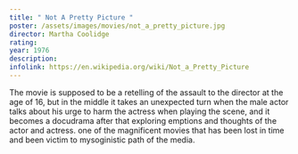 ```yaml
---
title: " Not A Pretty Picture "
poster: /assets/images/movies/not_a_pretty_picture.jpg
director: Martha Coolidge
rating:
year: 1976
description: 
infolink: https://en.wikipedia.org/wiki/Not_a_Pretty_Picture
---
```

The movie is supposed to be a retelling of the assault to the director at the age of 16, but in the middle it takes an unexpected turn when the male actor talks about his urge to harm the actress when playing the scene, and it becomes a docudrama after that exploring emptions and thoughts of the actor and actress. one of the magnificent movies that has been lost in time and been victim to mysoginistic path of the media.